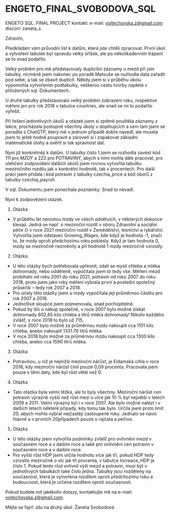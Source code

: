 # ENGETO_FINAL_SVOBODOVA_SQL
ENGETO SQL. FINAL PROJECT
kontakt: e-mail: vojtechovska.z@gmail.com
discort: zaneta_s 

Zdravím,

Předkládám vám průvodní list k datům, která jste chtěli zpracovat. 
První úkol a vytvoření tabulek byl opravdu velký oříšek, ale po několikadenním trápení se to snad podařilo.

Velký problém pro mě představovaly duplicitní záznamy u mezd při join tabulky, nicméně jsem nakonec po poradě Matouše se rozhodla data zařadit pod sebe, a tak se zbavit duplicit. Někdy jsem si v průběhu úkolu vypomohla vytvořením podtabulky, veškerou cestu tvorby najdete v přiložených sql. Dokumentech. 

U druhé tabulky představovalo velký problém zobrazení roku, respektive měření jen pro rok 2018 v tabulce countries, ale snad se mi to podařilo vyřešit. 

Při řešení jednotlivých úkolů a otázek jsem si zpětně pouštěla záznamy z lekce, procházela postupně všechny úkoly v doplňujících a sem tam jsem se poradila s ChatGTP, který mě v jednom případě dobře navedl, ale musela jsem to ještě hodně poupravit a zároveň si i zopakovat základní matematické úlohy a ověřit si tak správnost dat. 

Nyní již konkrétněji k datům.
U tabulky číslo 1 jsem se rozhodla zavést kód 111 pro MZDY a 222 pro POTRAVINY, abych s nimi mohla dále pracovat, pro ulehčení zodpovídání dalších úkolů jsem rovnou vytvořila tabulku meziročního rozdílu jak v konkrétní hodnotě, tak v procentech. Pro další práci jsem přidala i kód potravin z tabulky czechia_price a kód oborů z tabulky czechia_payroll. 

V sql. Dokumentu jsem ponechala poznámky. Snad to nevadí.

Nyní k zodpovězení otázek.

1.	Otázka
-	V průběhu let nerostou mzdy ve všech odvětvích, v některých dokonce klesají. Jedná se např. o meziroční rozdíl v oboru Zdravotní a sociální péče či v roce 2021 meziroční rozdíl v Zemědělství, lesnictví a rybářství. Vytvořila jsem odstavec Growing_Wages, kde když je hodnota -1, značí to, že mzdy oproti předchozímu roku poklesly. Když je tam hodnota 0, mzdy se meziročně nezměnily a při hodnotě 1 mzdy meziročně vzrostly.

2.	Otázka 
-	U této otázky bych potřebovala upřesnit, zdali se myslí chleba a mléka dohromady, nebo odděleně, vypočítala jsem to tedy vše. Měření mezd probíhalo od roku 2001 do roku 2021, potravin od roku 2007 do roku 2018, proto jsem jako roky měření vybrala první a poslední společný průsečík – tedy rok 2007 a 2018.
-	Pro účely této otázky jsem u mzdy vypočítala její průměrnou částku pro rok 2007 a 2018. 
-	Jednotlivé sloupce jsem pojmenovala, snad pochopitelně. 
-	Pokud by šlo o nákup společně, v roce 2007 bylo možné získat dohromady 602,85 kilo chleba a litrů mléka dohromady! Nikoliv každého zvlášť, v roce 2018 to bylo už 715.
-	V roce 2007 bylo možné za průměrnou mzdu nakoupit cca 1101 kilo chleba, anebo nakoupit 1331.76 litrů mléka.
-	V roce 2018 bylo možné za průměrnou mzdu nakoupit cca 1300 kilo chleba, anebo cca 1590 litrů mléka.

3.	Otázka
-	Potravinou, u níž je nejnižší meziroční nárůst, je Eidamská cihla v roce 2018, kdy meziroční nárůst činil pouze 0,09 procenta. Pracovala jsem pouze s těmi daty, kde byl růst větší než 0.

4.	Otázka 
-	Tato otázka byla velmi těžká, ale to byly všechny. Meziroční nárůst cen potravin výrazně vyšší než růst mezi o více jak 10 % byl největší v letech 2009 a 2011. Velmi výrazný byl i v roce 2007. Ale bylo možné nalézt i v dalších letech některé případy, kdy tomu tak bylo. Určila jsem proto limit 20, abych mohla vybrat nejčastěji zastoupené roky. Jednalo se navíc hlavně a v prvních 20případech pouze o rajčata a pečivo.

5.	Otázka
-	U této otázky jsem vytvořila podmínky zvlášť pro ovlivnění mezd v současném roce a v dalším roce a také pro ovlivnění cen potravin v současném roce a v dalším roce. 
-	Pro vyšší růst HDP jsem určila hodnotu více jak tři, pokud HDP tedy vzrostlo meziročně o víc jak tři procenta, v tabulce Increace_HDP je číslo 1. Pokud tento růst ovlivnil výši mezd a potravin, musí být v jednotlivých tabulkách také číslo jedna. Tabulky jsou rozděleny na současnost, která je vytvořena rozdílem oproti předchozímu roku a budoucnost, která je určena rozdílem oproti současnosti.

Pokud budete mít jakékoliv dotazy, kontaktujte mě na e-mail: vojtechovska.z@gmail.com.

Mějte se fajn! Jdu na druhý úkol.
Žaneta Svobodová

